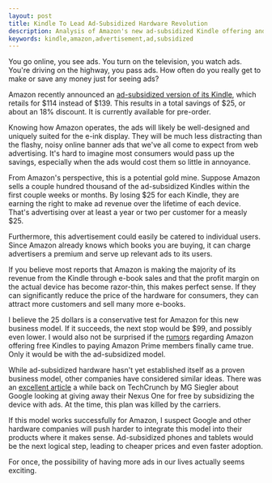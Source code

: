 ```yaml
---
layout: post
title: Kindle To Lead Ad-Subsidized Hardware Revolution 
description: Analysis of Amazon's new ad-subsidized Kindle offering and its business model implications.
keywords: kindle,amazon,advertisement,ad,subsidized
---
```


You go online, you see ads. You turn on the television, you watch ads. You're driving on the highway, you pass ads. How often do you really get to make or save any money just for seeing ads?

Amazon recently announced an [ad-subsidized version of its Kindle](http://www.amazon.com/gp/product/B004HFS6Z0/), which retails for $114 instead of $139. This results in a total savings of $25, or about an 18% discount. It is currently available for pre-order.

Knowing how Amazon operates, the ads will likely be well-designed and uniquely suited for the e-ink display. They will be much less distracting than the flashy, noisy online banner ads that we've all come to expect from web advertising. It's hard to imagine most consumers would pass up the savings, especially when the ads would cost them so little in annoyance.

From Amazon's perspective, this is a potential gold mine. Suppose Amazon sells a couple hundred thousand of the ad-subsidized Kindles within the first couple weeks or months. By losing $25 for each Kindle, they are earning the right to make ad revenue over the lifetime of each device. That's advertising over at least a year or two per customer for a measly $25.

Furthermore, this advertisement could easily be catered to individual users. Since Amazon already knows which books you are buying, it can charge advertisers a premium and serve up relevant ads to its users.

If you believe most reports that Amazon is making the majority of its revenue from the Kindle through e-book sales and that the profit margin on the actual device has become razor-thin, this makes perfect sense. If they can significantly reduce the price of the hardware for consumers, they can attract more customers and sell many more e-books.

I believe the 25 dollars is a conservative test for Amazon for this new business model. If it succeeds, the next stop would be $99, and possibly even lower. I would also not be surprised if the [rumors](http://news.cnet.com/8301-17938_105-20040764-1.html) regarding Amazon offering free Kindles to paying Amazon Prime members finally came true. Only it would be with the ad-subsidized model.

While ad-subsidized hardware hasn't yet established itself as a proven business model, other companies have considered similar ideas. There was an [excellent article](http://techcrunch.com/2010/09/10/google-nexus-one/) a while back on TechCrunch by MG Siegler about Google looking at giving away their Nexus One for free by subsidizing the device with ads. At the time, this plan was killed by the carriers.

If this model works successfully for Amazon, I suspect Google and other hardware companies will push harder to integrate this model into their products where it makes sense. Ad-subsidized phones and tablets would be the next logical step, leading to cheaper prices and even faster adoption. 

For once, the possibility of having more ads in our lives actually seems exciting.